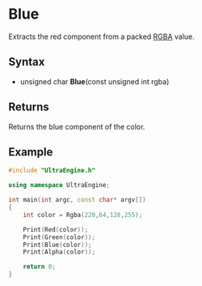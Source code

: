 # Blue

Extracts the red component from a packed [RGBA](Rgba.md) value.

## Syntax

- unsigned char **Blue**(const unsigned int rgba)

## Returns

Returns the blue component of the color.

## Example

```c++
#include "UltraEngine.h"

using namespace UltraEngine;

int main(int argc, const char* argv[])
{
    int color = Rgba(220,64,128,255);

    Print(Red(color));
    Print(Green(color));
    Print(Blue(color));
    Print(Alpha(color));

    return 0;
}
```
